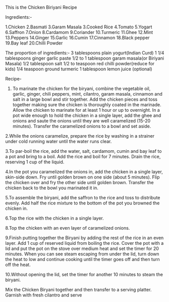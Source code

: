 This is the Chicken Biriyani Recipe
 
Ingredients:-

1.Chicken
2.Basmati
3.Garam Masala
3.Cooked Rice
4.Tomato
5.Yogart
6.Saffron
7.Onion
8.Cardamom
9.Coriander
10.Turmeric
11.Ghee
12.Mint
13.Peppers
14.Ginger
15.Garlic
16.Cumin
17.Cinnamon
18.Black pepper
19.Bay leaf
20.Chilli Powder

The proportion of ingredients:-
3 tablespoons plain yogurt(Indian Curd)
1 1/4 tablespoons ginger garlic paste
1/2 to 1 tablespoon garam masala(or Biriyani Masala)
1/2 tablespoon salt
1/2 to teaspoon red chilli powder(reduce for kids)
1/4 teaspoon ground turmeric
1 tablespoon lemon juice (optional)


 Recipe-
1. To marinate the chicken for the biryani, combine the vegetable oil, garlic, ginger, chili peppers, mint, cilantro, garam masala, cinnamon and salt in a large bowl and stir together. Add the chicken pieces and toss together making sure the chicken is thoroughly coated in the marinade. Allow the chicken to marinate for at least 1 hour or up to overnight.
In a pot wide enough to hold the chicken in a single layer, add the ghee and onions and saute the onions until they are well caramelized (15-20 minutes). Transfer the caramelized onions to a bowl and set aside.


2.While the onions caramelize, prepare the rice by washing in a strainer under cold running water until the water runs clear.

3.To par-boil the rice, add the water, salt, cardamom, cumin and bay leaf to a pot and bring to a boil. Add the rice and boil for 7 minutes. Drain the rice, reserving 1 cup of the liquid.

4.In the pot you caramelized the onions in, add the chicken in a single layer, skin-side down. Fry until golden brown on one side (about 5 minutes). Flip the chicken over and fry the other side until golden brown. Transfer the chicken back to the bowl you marinated it in.

5.To assemble the biryani, add the saffron to the rice and toss to distribute evenly. Add half the rice mixture to the bottom of the pot you browned the chicken in.

6.Top the rice with the chicken in a single layer.

8.Top the chicken with an even layer of caramelized onions.

9.Finish putting together the Biryani by adding the rest of the rice in an even layer. Add 1 cup of reserved liquid from boiling the rice. Cover the pot with a lid and put the pot on the stove over medium heat and set the timer for 20 minutes. When you can see steam escaping from under the lid, turn down the heat to low and continue cooking until the timer goes off and then turn off the heat.

10.Without opening the lid, set the timer for another 10 minutes to steam the biryani.

Mix the Chicken Biryani together and then transfer to a serving platter. Garnish with fresh cilantro and serve






